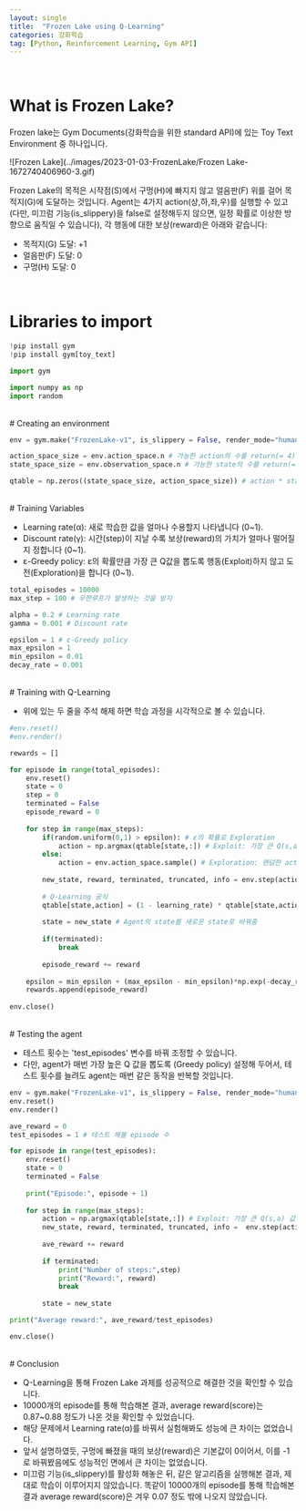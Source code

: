 ```yaml
---
layout: single
title:  "Frozen Lake using Q-Learning"
categories: 강화학습
tag: [Python, Reinforcement Learning, Gym API]
---
```


<br>

# What is Frozen Lake?

Frozen lake는 Gym Documents(강화학습을 위한 standard API)에 있는 Toy Text Environment 중 하나입니다.

![Frozen Lake](../images/2023-01-03-FrozenLake/Frozen Lake-1672740406960-3.gif)

Frozen Lake의 목적은 시작점(S)에서 구멍(H)에 빠지지 않고 얼음판(F) 위를 걸어 목적지(G)에 도달하는 것입니다. Agent는 4가지 action(상,하,좌,우)를 실행할 수 있고(다만, 미끄럼 기능(is_slippery)을 false로 설정해두지 않으면, 일정 확률로 이상한 방향으로 움직일 수 있습니다), 각 행동에 대한 보상(reward)은 아래와 같습니다:

* 목적지(G) 도달: +1
* 얼음판(F) 도달: 0
* 구멍(H) 도달: 0

<br>

# Libraries to import


```python
!pip install gym
!pip install gym[toy_text]
```


```python
import gym

import numpy as np
import random
```
<br>
# Creating an environment


```python
env = gym.make("FrozenLake-v1", is_slippery = False, render_mode="human")
```


```python
action_space_size = env.action_space.n # 가능한 action의 수를 return(= 4)
state_space_size = env.observation_space.n # 가능한 state의 수를 return(= 16)

qtable = np.zeros((state_space_size, action_space_size)) # action * state 크기의 qtable 제작 (전부 0으로 초기화)
```
<br>
# Training Variables


* Learning rate(α): 새로 학습한 값을 얼마나 수용할지 나타냅니다 (0~1).
* Discount rate(γ): 시간(step)이 지날 수록 보상(reward)의 가치가 얼마나 떨어질지 정합니다 (0~1).
* ε-Greedy policy: ε의 확률만큼 가장 큰 Q값을 뽑도록 행동(Exploit)하지 않고 도전(Exploration)을 합니다 (0~1).


```python
total_episodes = 10000
max_step = 100 # 무한루프가 발생하는 것을 방지

alpha = 0.2 # Learning rate
gamma = 0.001 # Discount rate

epsilon = 1 # ε-Greedy policy
max_epsilon = 1
min_epsilon = 0.01
decay_rate = 0.001
```
<br>
# Training with Q-Learning


* 위에 있는 두 줄을 주석 해제 하면 학습 과정을 시각적으로 볼 수 있습니다.


```python
#env.reset()
#env.render()

rewards = []

for episode in range(total_episodes):
    env.reset()
    state = 0
    step = 0
    terminated = False
    episode_reward = 0
    
    for step in range(max_steps):
        if(random.uniform(0,1) > epsilon): # ε의 확률로 Exploration
            action = np.argmax(qtable[state,:]) # Exploit: 가장 큰 Q(s,a) 값을 도출하는 action을 return
        else:
            action = env.action_space.sample() # Exploration: 랜덤한 action을 샘플
        
        new_state, reward, terminated, truncated, info = env.step(action) # .step()의 return값들
        
        # Q-Learning 공식
        qtable[state,action] = (1 - learning_rate) * qtable[state,action] + learning_rate * (reward + gamma * np.max(qtable[new_state,:]) - qtable[state, action])
        
        state = new_state # Agent의 state를 새로운 state로 바꿔줌
        
        if(terminated):
            break
            
        episode_reward += reward
        
    epsilon = min_epsilon + (max_epsilon - min_epsilon)*np.exp(-decay_rate * (episode)) # 지수적으로 ε를 줄여 점점 Greedy policy에 가까워지게끔 함 (= Exploration을 덜 하게 됨)
    rewards.append(episode_reward)
        
env.close()
```
<br>
# Testing the agent


* 테스트 횟수는 'test_episodes' 변수를 바꿔 조정할 수 있습니다.
* 다만, agent가 매번 가장 높은 Q 값을 뽑도록 (Greedy policy) 설정해 두어서, 테스트 횟수를 늘려도 agent는 매번 같은 동작을 반복할 것입니다.


```python
env = gym.make("FrozenLake-v1", is_slippery = False, render_mode="human")
env.reset()
env.render()

ave_reward = 0
test_episodes = 1 # 테스트 해볼 episode 수

for episode in range(test_episodes):
    env.reset()
    state = 0
    terminated = False
    
    print("Episode:", episode + 1)
    
    for step in range(max_steps):
        action = np.argmax(qtable[state,:]) # Exploit: 가장 큰 Q(s,a) 값을 도출하는 action을 return
        new_state, reward, terminated, truncated, info =  env.step(action)
        
        ave_reward += reward
        
        if terminated:
            print("Number of steps:",step)
            print("Reward:", reward)
            break
            
        state = new_state

print("Average reward:", ave_reward/test_episodes)

env.close()
```
<br>
# Conclusion


* Q-Learning을 통해 Frozen Lake 과제를 성공적으로 해결한 것을 확인할 수 있습니다.
* 10000개의 episode를 통해 학습해본 결과, average reward(score)는 0.87~0.88 정도가 나온 것을 확인할 수 있었습니다.
* 해당 문제에서 Learning rate(α)를 바꿔서 실험해봐도 성능에 큰 차이는 없었습니다.
* 앞서 설명하였듯, 구멍에 빠졌을 때의 보상(reward)은 기본값이 0이어서, 이를 -1로 바꿔봤음에도 성능적인 면에서 큰 차이는 없었습니다.
* 미끄럼 기능(is_slippery)를 활성화 해놓은 뒤, 같은 알고리즘을 실행해본 결과, 제대로 학습이 이루어지지 않았습니다. 똑같이 10000개의 episode를 통해 학습해본 결과 average reward(score)은 겨우 0.07 정도 밖에 나오지 않았습니다.
